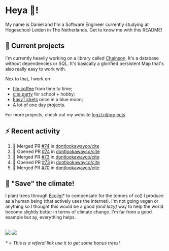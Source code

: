 # Heya 👋!

My name is Daniel and I'm a Software Engineer currently studying at Hogeschool Leiden in The Netherlands. Get to know me with this README!

## 💪 Current projects
I'm currently heavily working on a library called [Chainson](https://github.com/abcdan/chainson). It's a database without dependencies or SQL. It's basically a glorified persistent Map that's also really easy to work with.

Nex to that, I work on
- [file.coffee](https://file.coffee) from time to time;
- [cite.party](https://cite.party) for school + hobby;
- [EasyTickets](https://easytickets.xyz) once in a blue moon;
- A lot of one day projects.

For more projects, check out my website [lngzl.nl/projects](https://lngzl.nl/projects)

## ⚡ Recent activity
<!--START_SECTION:activity-->
1. 🎉 Merged PR [#74](https://github.com/dontlookawayco/cite/pull/74) in [dontlookawayco/cite](https://github.com/dontlookawayco/cite)
2. 💪 Opened PR [#74](https://github.com/dontlookawayco/cite/pull/74) in [dontlookawayco/cite](https://github.com/dontlookawayco/cite)
3. 🎉 Merged PR [#73](https://github.com/dontlookawayco/cite/pull/73) in [dontlookawayco/cite](https://github.com/dontlookawayco/cite)
4. 💪 Opened PR [#73](https://github.com/dontlookawayco/cite/pull/73) in [dontlookawayco/cite](https://github.com/dontlookawayco/cite)
5. 🎉 Merged PR [#70](https://github.com/dontlookawayco/cite/pull/70) in [dontlookawayco/cite](https://github.com/dontlookawayco/cite)
<!--END_SECTION:activity-->

## 🌳 "Save" the climate!
I plant trees through <a href="https://ecologi.com/lngzl?r=6005cc57f70194001deaedfa">Ecoligi</a>* to compensate for the tonnes of co2 I produce as a human being (that actively uses the internet). I'm not going vegan or anything so I thought this would be a good _(and lazy)_ way to help the world become slightly better in terms of climate change. I'm far from a good example but ay, everything helps.

<br><a href="https://ecologi.com/lngzl?r=6005cc57f70194001deaedfa"><img src="https://img.shields.io/ecologi/trees/lngzl"></a> <a href="https://ecologi.com/lngzl?r=6005cc57f70194001deaedfa"><img src="https://img.shields.io/ecologi/carbon/lngzl"></a>



_\* = This is a referal link use it to get some bonus trees!_
